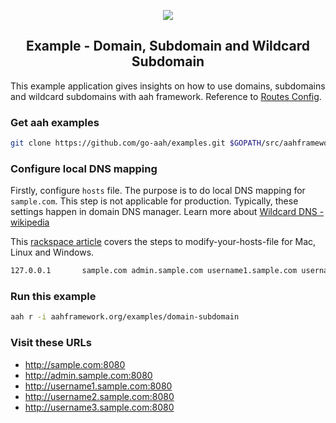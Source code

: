 <p align="center">
  <img src="https://cdn.aahframework.org/assets/img/aah-logo-64x64.png" />
  <h2 align="center">Example - Domain, Subdomain and Wildcard Subdomain</h2>
</p>

This example application gives insights on how to use domains, subdomains and wildcard subdomains with aah framework. Reference to [Routes Config](https://docs.aahframework.org/routing.html).

### Get aah examples

```bash
git clone https://github.com/go-aah/examples.git $GOPATH/src/aahframework.org/examples
```

### Configure local DNS mapping

Firstly, configure `hosts` file. The purpose is to do local DNS mapping for `sample.com`. This step is not applicable for production. Typically, these settings happen in domain DNS manager. Learn more about [Wildcard DNS - wikipedia](https://en.wikipedia.org/wiki/Wildcard_DNS_record)

This [rackspace article](https://support.rackspace.com/how-to/modify-your-hosts-file/) covers the steps to modify-your-hosts-file for Mac, Linux and Windows.

```bash
127.0.0.1       sample.com admin.sample.com username1.sample.com username2.sample.com username3.sample.com
```

### Run this example

```bash
aah r -i aahframework.org/examples/domain-subdomain
```

### Visit these URLs

  * http://sample.com:8080
  * http://admin.sample.com:8080
  * http://username1.sample.com:8080
  * http://username2.sample.com:8080
  * http://username3.sample.com:8080

